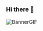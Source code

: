 ### Hi there 👋
![BannerGIF](https://res.cloudinary.com/healthbox/image/upload/c_scale,h_200/v1620682526/CV_github_e9w8ia.gif)

<!--
**AnDyro751/AnDyro751** is a ✨ _special_ ✨ repository because its `README.md` (this file) appears on your GitHub profile.

Here are some ideas to get you started:

- 🔭 I’m currently working on ...
- 🌱 I’m currently learning ...
- 👯 I’m looking to collaborate on ...
- 🤔 I’m looking for help with ...
- 💬 Ask me about ...
- 📫 How to reach me: ...
- 😄 Pronouns: ...
- ⚡ Fun fact: ...
-->
